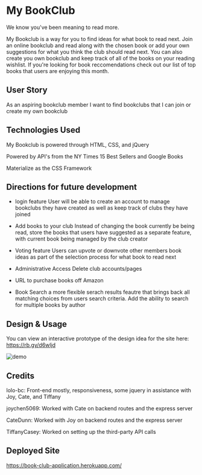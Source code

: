 # My BookClub

We know you've been meaning to read more. 

My Bookclub is a way for you to find ideas for what book to read next. Join an online bookclub and read along with the chosen book or add your own suggestions for what you think the club should read next.  You can also create you own bookclub and keep track of all of the books on your reading wishlist. If you're looking for book reccomendations check out our list of top books that users are enjoying this month.

## User Story 

As an aspiring bookclub member 
I want to find bookclubs that I can join or create my own bookclub

## Technologies Used 

My Bookclub is powered through HTML, CSS, and jQuery

Powered by API's from the NY Times 15 Best Sellers and Google Books

Materialize as the CSS Framework

## Directions for future development 

* login feature
    User will be able to create an account to manage bookclubs they have created as well as keep track of clubs they have joined

* Add books to your club
    Instead of changing the book currently be being read, store the books that users have suggested as a separate feature, with current book being managed by the club creator

* Voting feature
    Users can upvote or downvote other members book ideas as part of the selection process for what book to read next 

* Administrative Access
    Delete club accounts/pages

* URL to purchase books off Amazon

* Book Search 
    a more flexible serach results feautre that brings back all matching choices from users search criteria. Add the ability to search for multiple books by author 


## Design & Usage 

You can view an interactive prototype of the design idea for the site here: https://rb.gy/d6wljd


![ demo](public/assets/myBookclubDemo.gif)

## Credits 
lolo-bc: Front-end mostly, responsiveness, some jquery in assistance with Joy, Cate, and Tiffany

joychen5069: Worked with Cate on backend routes and the express server

CateDunn: Worked with Joy on backend routes and the express server

TiffanyCasey: Worked on setting up the third-party API calls

## Deployed Site

https://book-club-application.herokuapp.com/
